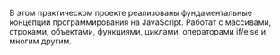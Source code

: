 В этом практическом проекте реализованы фундаментальные концепции программирования на JavaScript. Работат с массивами, строками, объектами, функциями, циклами, операторами if/else и многим другим.
